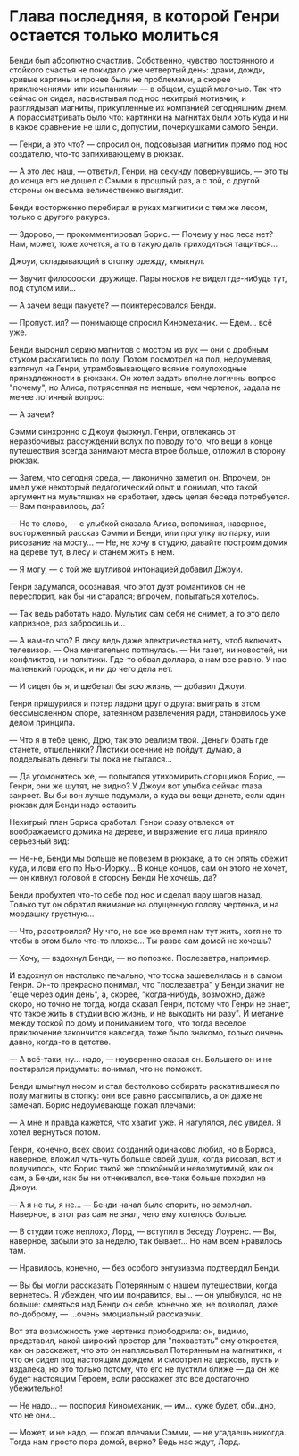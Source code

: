 # Глава последняя, в которой Генри остается только молиться

 Бенди был абсолютно счастлив. Собственно, чувство постоянного и стойкого счастья не покидало уже четвертый день: драки, дожди, кривые картины и прочее были не проблемами, а скорее приключениями или исыпаниями — в общем, сущей мелочью. Так что сейчас он сидел, насвистывая под нос нехитрый мотивчик, и разглядывал магниты, прикупленные их компанией сегодняшним днем. А порассматривать было что: картинки на магнитах были хоть куда и ни в какое сравнение не шли с, допустим, почеркушками самого Бенди.
 
— Генри, а это что? — спросил он, подсовывая магнитик прямо под нос создателю, что-то запихивающему в рюкзак.

— А это лес наш, — ответил, Генри, на секунду повернувшись, — это ты до конца его не дошел с Сэмми в прошлый раз, а с той, с другой стороны он весьма величественно выглядит.

Бенди восторженно перебирал в руках магнитики с тем же лесом, только с другого ракурса.

— Здорово, — прокомментировал Борис. — Почему у нас леса нет? Нам, может, тоже хочется, а то в такую даль приходиться тащиться...

Джоуи, складывающий в стопку одежду, хмыкнул.

— Звучит философски, дружище. Пары носков не видел где-нибудь тут, под стулом или...

— А зачем вещи пакуете? — поинтересовался Бенди.

— Пропуст..ил? — понимающе спросил Киномеханик. — Едем... всё уже.

Бенди выронил серию магнитов с мостом из рук — они с дробным стуком раскатились по полу. Потом посмотрел на пол, недоумевая, взглянул на Генри, утрамбовывающего всякие полупоходные принадлежности в рюкзаки. Он хотел задать вполне логичны вопрос "почему", но Алиса, потрясенная не меньше, чем чертенок, задала не менее логичный вопрос:

— А зачем?

Сэмми синхронно с Джоуи фыркнул. Генри, отвлекаясь от неразбочивых рассуждений вслух по поводу того, что вещи в конце путешествия всегда занимают места втрое больше, отложил в сторону рюкзак.

— Затем, что сегодня среда, — лаконично заметил он. Впрочем, он имел уже некоторый педагогический опыт и понимал, что такой аргумент на мультяшках не сработает, здесь целая беседа потребуется. — Вам понравилось, да?

— Не то слово, — с улыбкой сказала Алиса, вспоминая, наверное, восторженный рассказ Сэмми и Бенди, или прогулку по парку, или рисование на мосту... — Не, не хочу в студию, давайте построим домик на дереве тут, в лесу и станем жить в нем.

— Я могу, — с той же шутливой интонацией добавил Джоуи.

Генри задумался, осознавая, что этот дуэт романтиков он не переспорит, как бы ни старался; впрочем, попытаться хотелось.

— Так ведь работать надо. Мультик сам себя не снимет, а то это дело капризное, раз забросишь и...

— А нам-то что? В лесу ведь даже электричества нету, чтоб включить телевизор. — Она мечтательно потянулась. — Ни газет, ни новостей, ни конфликтов, ни политики. Где-то обвал доллара, а нам все равно. У нас маленький городок, и ни до чего дела нет.

— И сидел бы я, и щебетал бы всю жизнь, — добавил Джоуи.

Генри прищурился и потер ладони друг о друга: выиграть в этом бессмысленном споре, затеянном развлечения ради, становилось уже делом принципа.

— Что я в тебе ценю, Дрю, так это реализм твой. Деньги брать где станете, отшельники? Листики осенние не пойдут, думаю, а подделывать деньги ты пока не пытался...

— Да угомонитесь же, — попытался утихомирить спорщиков Борис, — Генри, они же шутят, не видно? У Джоуи вот улыбка сейчас глаза закроет. Вы бы вон лучше подумали, а куда вы вещи денете, если один рюкзак для Бенди надо оставить.

Нехитрый план Бориса сработал: Генри сразу отвлекся от воображаемого домика на дереве, и выражение его лица приняло серьезный вид:

— Не-не, Бенди мы больше не повезем в рюкзаке, а то он опять сбежит куда, и лови его по Нью-Йорку...  В конце концов, сам он этого не хочет, — он кивнул головой в сторону Бенди Не хочешь, да? 

Бенди пробухтел что-то себе под нос и сделал пару шагов назад. Только тут он обратил внимание на опущенную голову чертенка, и на мордашку грустную...

— Что, расстроился? Ну что, не все же время нам тут жить, хотя не то чтобы в этом было что-то плохое... Ты разве сам домой не хочешь?

— Хочу, — вздохнул Бенди, — но попозже. Послезавтра, например.

И вздохнул он настолько печально, что тоска зашевелилась и в самом Генри. Он-то прекрасно понимал, что "послезавтра" у Бенди значит не "еще через один день", а, скорее, "когда-нибудь, возможно, даже скоро, но точно не тогда, когда сказал Генри, потому что Генри не знает, что такое жить в студии всю жизнь, и не выходить ни разу". И метание между тоской по дому и пониманием того, что тогда веселое приключение закончится навсегда, тоже было знакомо, только ончень давно, когда-то в детстве.

— А всё-таки, ну... надо, — неуверенно сказал он. Большего он и не постарался придумать: понимал, что не поможет.

Бенди шмыгнул носом и стал бестолково собирать раскатившиеся по полу магниты в стопку: они все равно рассыпались, а он даже не замечал. Борис недоумевающе пожал плечами:

— А мне и правда кажется, что хватит уже. Я нагулялся, лес увидел. Я хотел вернуться потом.

Генри, конечно, всех своих созданий одинаково любил, но в Бориса, наверное, вложил чуть-чуть больше своей души, когда рисовал, вот и получилось, что Борис такой же спокойный и невозмутимый, как он сам, а Бенди, как бы ни отнекивался, все-таки больше походил на Джоуи. 

— А я не ты, я не... — Бенди начал было спорить, но замолчал. Наверное, в этот раз сам не знал, чего ему хотелось больше.

— В студии тоже неплохо, Лорд, — вступил в беседу Лоуренс. — Вы, наверное, забыли это за неделю, так бывает... Но нам всем нравилось там.

— Нравилось, конечно, — без особого энтузиазма подтвердил Бенди.

— Вы бы могли рассказать Потерянным о нашем путешествии, когда вернетесь. Я убежден, что им понравится, вы... — он улыбнулся, но не больше: смеяться над Бенди он себе, конечно же, не позволял, даже по-доброму, — ...очень эмоциальный рассказчик. 

Вот эта возможность уже чертенка приободрила: он, видимо, представил, какой широкий простор для "похвастать" ему откроется, как он расскажет, что это он наплясывал Потерянным на магнитики, и что он сидел под настоящим дождем, и смоотрел на церковь, пусть и издалека, но это только потому, что его не пустили ближе — да он же будет настоящим Героем, если расскажет это все достаточно убежительно!

— Не надо... — поспорил Киномеханик, — им... хуже будет, оби..дно, что не они...

— Может, и не надо, — пожал плечами Сэмми, — не угадаешь никогда. Тогда нам просто пора домой, верно? Ведь нас ждут, Лорд.
